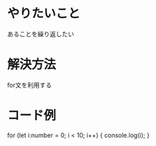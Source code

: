 # やりたいこと
あることを繰り返したい

# 解決方法
for文を利用する

# コード例
for (let i:number = 0; i < 10; i++) {
   console.log(i);
}
